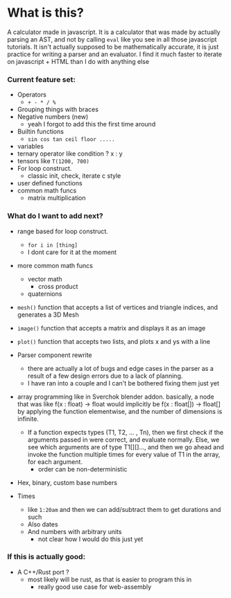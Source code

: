 # What is this?
A calculator made in javascript. 
It is a calculator that was made by actually parsing an AST, and not by calling `eval` like you see in all those javascript tutorials.
It isn't actually supposed to be mathematically accurate, it is just practice for writing a parser and an evaluator.
I find it much faster to iterate on javascript + HTML than I do with anything else

### Current feature set:
- Operators
    - `+ - * / %`
- Grouping things with braces
- Negative numbers (new)
    - yeah I forgot to add this the first time around
- Builtin functions
    - `sin cos tan ceil floor .....`
- variables
- ternary operator like condition ? x : y
- tensors like `T(1200, 700)`
- For loop construct.
    - classic init, check, iterate c style
- user defined functions
- common math funcs
    - matrix multiplication

### What do I want to add next?
- range based for loop construct.
    - `for i in [thing]`
    - I dont care for it at the moment

- more common math funcs
    - vector math
        - cross product
    - quaternions

- `mesh()` function that accepts a list of vertices and triangle indices, and generates a 3D Mesh
- `image()` function that accepts a matrix and displays it as an image
- `plot()` function that accepts two lists, and plots x and ys with a line

- Parser component rewrite
    - there are actually a lot of bugs and edge cases in the parser as a result of a few design errors due to a lack of planning.
    - I have ran into a couple and I can't be bothered fixing them just yet

- array programming like in Sverchok blender addon. basically, a node that was like f(x : float) -> float would implicitly be f(x : float[]) -> float[] by applying the function elementwise, and the number of dimensions is infinite.
    - If a function expects types (T1, T2, ... , Tn), then we first check if the arguments passed in were correct, and evaluate normally.
    Else, we see which arguments are of type T1[][]..., and then we go ahead and invoke the function multiple times for every value of T1 in the array, for each argument.
        - order can be non-deterministic

- Hex, binary, custom base numbers

- Times
    - like `1:20am` and then we can add/subtract them to get durations and such
    - Also dates
    - And numbers with arbitrary units
        - not clear how I would do this just yet

### If this is actually good:

- A C++/Rust port ?
    - most likely will be rust, as that is easier to program this in
        - really good use case for web-assembly